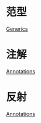 # 范型
[Generics](./src/generics)

# 注解
[Annotations](./src/annotations)

# 反射
[Annotations](./src/reflection)
